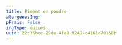 ```yaml
---
title: Piment en poudre
alergenesIng:
pFrais: False
ingType: epices
uuid: 22c35bcc-29de-4fe8-9249-c4161d70158b
---
```

